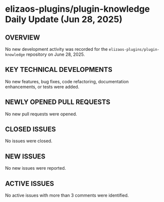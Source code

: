 # elizaos-plugins/plugin-knowledge Daily Update (Jun 28, 2025)
## OVERVIEW 
No new development activity was recorded for the `elizaos-plugins/plugin-knowledge` repository on June 28, 2025.

## KEY TECHNICAL DEVELOPMENTS
No new features, bug fixes, code refactoring, documentation enhancements, or tests were added.

## NEWLY OPENED PULL REQUESTS
No new pull requests were opened.

## CLOSED ISSUES
No issues were closed.

## NEW ISSUES
No new issues were reported.

## ACTIVE ISSUES
No active issues with more than 3 comments were identified.